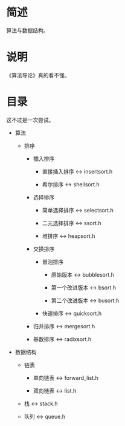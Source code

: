 # 简述

算法与数据结构。

# 说明

《算法导论》真的看不懂。

# 目录

这不过是一次尝试。

+ 算法

    + 排序

        + 插入排序

            + 直接插入排序 <-> insertsort.h

            + 希尔排序 <-> shellsort.h

        + 选择排序

            + 简单选择排序 <-> selectsort.h

            + 二元选择排序 <-> ssort.h

            + 堆排序 <-> heapsort.h

        + 交换排序

            + 冒泡排序
            
                + 原始版本 <-> bubblesort.h

                + 第一个改进版本 <-> bsort.h

                + 第二个改进版本 <-> busort.h

            + 快速排序 <-> quicksort.h

        + 归并排序 <-> mergesort.h

        + 基数排序 <-> radixsort.h

+ 数据结构

    + 链表

        + 单向链表 <-> forward_list.h

        + 双向链表 <-> list.h

    + 栈 <-> stack.h

    + 队列 <-> queue.h
